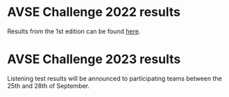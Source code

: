 # AVSE Challenge 2022 results

Results from the 1st edition can be found [here](/avsec1/results.md).

[//]: # (You can find the AVSE Challenge 2022 paper in the following link:)

[//]: # ()
[//]: # ([AVSE Challenge: Audio-Visual Speech Enhancement Challenge]&#40;https://www.research.ed.ac.uk/en/publications/avse-challenge-audio-visual-speech-enhancement-challenge&#41;)

# AVSE Challenge 2023 results

Listening test results will be announced to participating teams between the 25th and 28th of September. 

[//]: # (## Word intelligibility scores)

[//]: # ()
[//]: # (|          |                 |          |          |          |            | **Speech** |          |          | **Noise** |          |)

[//]: # (|----------|-----------------|----------|----------|----------|------------|------------|----------|----------|-----------|----------|)

[//]: # (| System   | Name            | Overall  | Speech   | Noise    | low SNR    | mid SNR    | high SNR | low SNR  | mid SNR   | high SNR |)

[//]: # (| A        | Original        | 59.00    | 61.88    | 56.13    | 36.21      | 66.67      | 82.76    | 33.33    | 56.90     | 78.16    |)

[//]: # (| B        | Baseline        | 52.30    | 54.41    | 50.19    | 42.53      | 58.62      | 62.07    | 29.31    | 51.15     | 70.11    |)

[//]: # (| C        | AVSE01          | 50.29    | 57.09    | 43.49    | 39.08      | 65.52      | 66.67    | 22.41    | 44.25     | 63.79    |)

[//]: # (| D        | SLT_AVSE        | 50.19    | 51.53    | 48.85    | 30.46      | 63.79      | 60.34    | 21.84    | 44.83     | 79.89    |)

[//]: # (| E        | ENU_AVSE        | 66.57    | 83.72    | 49.43    | 72.41      | 90.80      | 87.93    | 24.71    | 52.87     | 70.69    |)

[//]: # (| F        | ENU_AVSE_2      | 68.77    | 80.65    | 56.90    | 66.09      | 83.91      | 91.95    | 35.06    | 58.62     | 77.01    |)

[//]: # (| G        | BioASP_CITI     | 66.19    | 79.12    | 53.26    | 77.01      | 86.78      | 73.56    | 27.01    | 52.87     | 79.89    |)

[//]: # (| H        | BioASP_CITI_CE1 | 65.23    | 71.84    | 58.62    | 68.39      | 78.16      | 68.97    | 35.63    | 63.22     | 77.01    |)

[//]: # (| I        | BioASP_CITI_CE2 | 63.31    | 72.22    | 54.41    | 73.56      | 70.69      | 72.41    | 29.89    | 60.92     | 72.41    |)

[//]: # (| J        | CogBiD          | 52.68    | 52.87    | 52.49    | 28.74      | 65.52      | 64.37    | 27.01    | 56.9      | 73.56    |)

[//]: # (| LSD      | -               | 3.35     | 4.55     | 4.73     | 8.07       | 7.35       | 7.43     | 8.02     | 7.77      | 7.39     |)

[//]: # ()
[//]: # ()
[//]: # (Word intelligibility scores &#40;\%&#41; calculated across all conditions &#40;Overall&#41;, per masker: Speech &#40;competing speaker&#41; and Noise, and per masker and SNR &#40;low, mid, high&#41;. A higher score means more intelligible. Scores were calculated as the percentage of words correctly identified, computed for each participant and averaged across participants. Differences larger than the Fisher's least significant difference &#40;LSD&#41; are significant. Scores were calculated from the responses of 87 participants.)

[//]: # ()
[//]: # ()
[//]: # (## STOI scores)

[//]: # ()
[//]: # (|        |         |        |       |         |  Speech |          |         | Noise   |          |)

[//]: # (|--------|---------|--------|-------|---------|---------|----------|---------|---------|----------|)

[//]: # (| System | Overall | Speech | Noise | low SNR | mid SNR | high SNR | low SNR | mid SNR | high SNR |)

[//]: # (| A      | 0.593   | 0.593  | 0.594 | 0.415   | 0.595   | 0.769    | 0.420   | 0.597   | 0.764    |)

[//]: # (| B      | 0.619   | 0.578  | 0.660 | 0.529   | 0.585   | 0.622    | 0.479   | 0.687   | 0.813    |)

[//]: # (| C      | 0.613   | 0.596  | 0.630 | 0.538   | 0.617   | 0.633    | 0.438   | 0.654   | 0.799    |)

[//]: # (| D      | 0.633   | 0.643  | 0.624 | 0.572   | 0.674   | 0.682    | 0.446   | 0.647   | 0.779    |)

[//]: # (| E      | 0.789   | 0.857  | 0.721 | 0.792   | 0.868   | 0.910    | 0.527   | 0.764   | 0.874    |)

[//]: # (| F      | 0.780   | 0.847  | 0.713 | 0.784   | 0.858   | 0.899    | 0.523   | 0.754   | 0.860    |)

[//]: # (| G      | 0.754   | 0.803  | 0.705 | 0.766   | 0.851   | 0.791    | 0.495   | 0.759   | 0.862    |)

[//]: # (| H      | 0.741   | 0.783  | 0.698 | 0.761   | 0.827   | 0.763    | 0.524   | 0.736   | 0.834    |)

[//]: # (| I      | 0.739   | 0.774  | 0.705 | 0.766   | 0.764   | 0.792    | 0.535   | 0.747   | 0.833    |)

[//]: # (| J      | 0.653   | 0.632  | 0.674 | 0.542   | 0.663   | 0.690    | 0.501   | 0.708   | 0.813    |)

[//]: # ()
[//]: # (STOI scores &#40;0-1&#41; calculated across all conditions &#40;Overall&#41;, per masker: Speech &#40;competing speaker&#41; and Noise, and per masker and SNR &#40;low, mid, high&#41;. A higher score means more intelligible. Scores were calculated per sentence and averaged across sentences.)

[//]: # ()
[//]: # (## Systems description)

[//]: # ()
[//]: # (Original refers to the non-enhanced noisy mixes.)

[//]: # ()
[//]: # (The description of baseline cab be found in the AVSE Challenge paper available [here]&#40;https://www.research.ed.ac.uk/en/publications/avse-challenge-audio-visual-speech-enhancement-challenge&#41;.)

[//]: # ()
[//]: # (One page submission descriptions:  )

[//]: # ([AVSE01]&#40;https://challenge.cogmhear.org/submissions/2022/AVSE01.pdf&#41;  )

[//]: # ([SLT_AVSE]&#40;https://challenge.cogmhear.org/submissions/2022/SLT_AVSE.pdf&#41;  )

[//]: # ([ENU_AVSE]&#40;https://challenge.cogmhear.org/submissions/2022/ENU_AVSE.pdf&#41;  )

[//]: # ([ENU_AVSE_2]&#40;https://challenge.cogmhear.org/submissions/2022/ENU_AVSE_2.pdf&#41;  )

[//]: # ([BioASP_CITI]&#40;https://challenge.cogmhear.org/submissions/2022/BioASP_CITI.pdf&#41;  )

[//]: # ([BioASP_CITI_CE1]&#40;https://challenge.cogmhear.org/submissions/2022/BioASP_CITI_CE1.pdf&#41;  )

[//]: # ([BioASP_CITI_CE2]&#40;https://challenge.cogmhear.org/submissions/2022/BioASP_CITI_CE2.pdf&#41;  )

[//]: # ([CogBiD]&#40;https://challenge.cogmhear.org/submissions/2022/CogBiD.pdf&#41;  )

[//]: # ()
[//]: # ()

